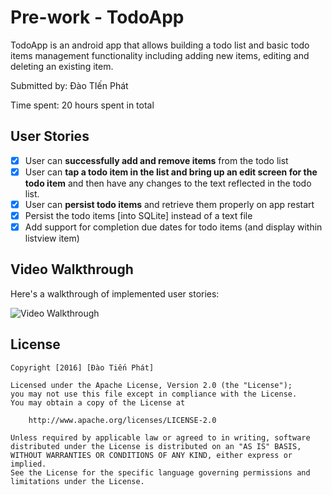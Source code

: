 # Pre-work - TodoApp

TodoApp is an android app that allows building a todo list and basic todo items management functionality including adding new items, editing and deleting an existing item.

Submitted by: Đào TIến Phát

Time spent: 20 hours spent in total

## User Stories
* [x] User can **successfully add and remove items** from the todo list
* [x] User can **tap a todo item in the list and bring up an edit screen for the todo item** and then have any changes to the text reflected in the todo list.
* [x] User can **persist todo items** and retrieve them properly on app restart
* [x] Persist the todo items [into SQLite] instead of a text file
* [x] Add support for completion due dates for todo items (and display within listview item)

## Video Walkthrough 

Here's a walkthrough of implemented user stories:

<img src='http://i.imgur.com/Mvdfd34.gif' title='Video Walkthrough' width='' alt='Video Walkthrough' > </img>

## License

    Copyright [2016] [Đào Tiến Phát]

    Licensed under the Apache License, Version 2.0 (the "License");
    you may not use this file except in compliance with the License.
    You may obtain a copy of the License at

        http://www.apache.org/licenses/LICENSE-2.0

    Unless required by applicable law or agreed to in writing, software
    distributed under the License is distributed on an "AS IS" BASIS,
    WITHOUT WARRANTIES OR CONDITIONS OF ANY KIND, either express or implied.
    See the License for the specific language governing permissions and
    limitations under the License.

